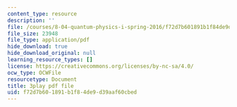 ```yaml
---
content_type: resource
description: ''
file: /courses/8-04-quantum-physics-i-spring-2016/f72d7b601891b1f84de9d39aaf60cbed_EJWG9-etPFw.pdf
file_size: 23948
file_type: application/pdf
hide_download: true
hide_download_original: null
learning_resource_types: []
license: https://creativecommons.org/licenses/by-nc-sa/4.0/
ocw_type: OCWFile
resourcetype: Document
title: 3play pdf file
uid: f72d7b60-1891-b1f8-4de9-d39aaf60cbed
---
```

